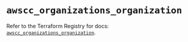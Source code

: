 # `awscc_organizations_organization`

Refer to the Terraform Registry for docs: [`awscc_organizations_organization`](https://registry.terraform.io/providers/hashicorp/awscc/0.70.0/docs/resources/organizations_organization).
